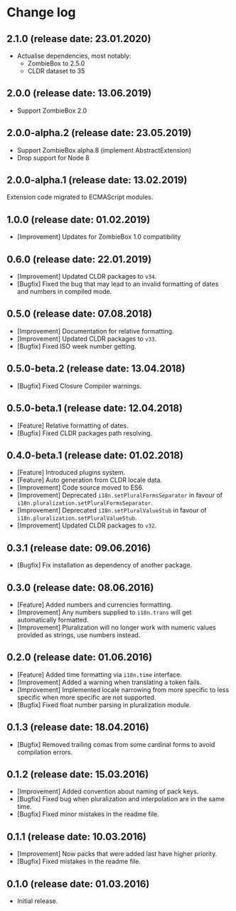 # Change log

## 2.1.0 (release date: 23.01.2020)

* Actualise dependencies, most notably:
  * ZombieBox to 2.5.0
  * CLDR dataset to 35 

## 2.0.0 (release date: 13.06.2019)

* Support ZombieBox 2.0

## 2.0.0-alpha.2 (release date: 23.05.2019)

* Support ZombieBox alpha.8 (implement AbstractExtension)
* Drop support for Node 8

## 2.0.0-alpha.1 (release date: 13.02.2019)

Extension code migrated to ECMAScript modules.

## 1.0.0 (release date: 01.02.2019)

* [Improvement] Updates for ZombieBox 1.0 compatibility

## 0.6.0 (release date: 22.01.2019)

* [Improvement] Updated CLDR packages to `v34`.
* [Bugfix] Fixed the bug that may lead to an invalid formatting of dates and numbers in compiled mode.

## 0.5.0 (release date: 07.08.2018)

* [Improvement] Documentation for relative formatting.
* [Improvement] Updated CLDR packages to `v33`.
* [Bugfix] Fixed ISO week number getting.

## 0.5.0-beta.2 (release date: 13.04.2018)

* [Bugfix] Fixed Closure Compiler warnings.

## 0.5.0-beta.1 (release date: 12.04.2018)

* [Feature] Relative formatting of dates.
* [Bugfix] Fixed CLDR packages path resolving.

## 0.4.0-beta.1 (release date: 01.02.2018)

* [Feature] Introduced plugins system.
* [Feature] Auto generation from CLDR locale data.
* [Improvement] Code source moved to ES6.
* [Improvement] Deprecated `i18n.setPluralFormsSeparator` in favour of `i18n.pluralization.setPluralFormsSeparator`.
* [Improvement] Deprecated `i18n.setPluralValueStub` in favour of `i18n.pluralization.setPluralValueStub`.
* [Improvement] Updated CLDR packages to `v32`.

## 0.3.1 (release date: 09.06.2016)

* [Bugfix] Fix installation as dependency of another package.

## 0.3.0 (release date: 08.06.2016)

* [Feature] Added numbers and currencies formatting.
* [Improvement] Any numbers supplied to `i18n.trans` will get automatically formatted.
* [Improvement] Pluralization will no longer work with numeric values provided as strings, use numbers instead.

## 0.2.0 (release date: 01.06.2016)

* [Feature] Added time formatting via `i18n.time` interface.
* [Improvement] Added a warning when translating a token fails.
* [Improvement] Implemented locale narrowing from more specific to less specific when more specific are not supported.
* [Bugfix] Fixed float number parsing in pluralization module.

## 0.1.3 (release date: 18.04.2016)

* [Bugfix] Removed trailing comas from some cardinal forms to avoid compilation errors.

## 0.1.2 (release date: 15.03.2016)

* [Improvement] Added convention about naming of pack keys.
* [Bugfix] Fixed bug when pluralization and interpolation are in the same time.
* [Bugfix] Fixed minor mistakes in the readme file.

## 0.1.1 (release date: 10.03.2016)

* [Improvement] Now packs that were added last have higher priority.
* [Bugfix] Fixed mistakes in the readme file.

## 0.1.0 (release date: 01.03.2016)

* Initial release.
